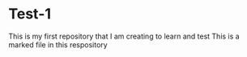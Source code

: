# Test-1
This is my first repository that I am creating to learn and test 
This is a marked file in this respository

